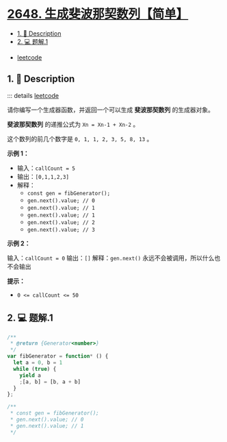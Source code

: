 # [2648. 生成斐波那契数列【简单】](https://github.com/Tdahuyou/TNotes.leetcode/tree/main/notes/2648.%20%E7%94%9F%E6%88%90%E6%96%90%E6%B3%A2%E9%82%A3%E5%A5%91%E6%95%B0%E5%88%97%E3%80%90%E7%AE%80%E5%8D%95%E3%80%91)

<!-- region:toc -->

- [1. 📝 Description](#1--description)
- [2. 💻 题解.1](#2--题解1)

<!-- endregion:toc -->
- [leetcode](https://leetcode.cn/problems/generate-fibonacci-sequence)


## 1. 📝 Description

::: details [leetcode](https://leetcode.cn)

请你编写一个生成器函数，并返回一个可以生成 **斐波那契数列** 的生成器对象。

**斐波那契数列** 的递推公式为 `Xn = Xn-1 + Xn-2` 。

这个数列的前几个数字是 `0, 1, 1, 2, 3, 5, 8, 13` 。

**示例 1：**

- 输入：`callCount = 5`
- 输出：`[0,1,1,2,3]`
- 解释：
  - `const gen = fibGenerator();`
  - `gen.next().value; // 0`
  - `gen.next().value; // 1`
  - `gen.next().value; // 1`
  - `gen.next().value; // 2`
  - `gen.next().value; // 3`

**示例 2：**

输入：`callCount = 0`
输出：`[]`
解释：`gen.next()` 永远不会被调用，所以什么也不会输出

**提示：**

- `0 <= callCount <= 50`

## 2. 💻 题解.1

```javascript
/**
 * @return {Generator<number>}
 */
var fibGenerator = function* () {
  let a = 0, b = 1
  while (true) {
    yield a
    ;[a, b] = [b, a + b]
  }
};

/**
 * const gen = fibGenerator();
 * gen.next().value; // 0
 * gen.next().value; // 1
 */
```

